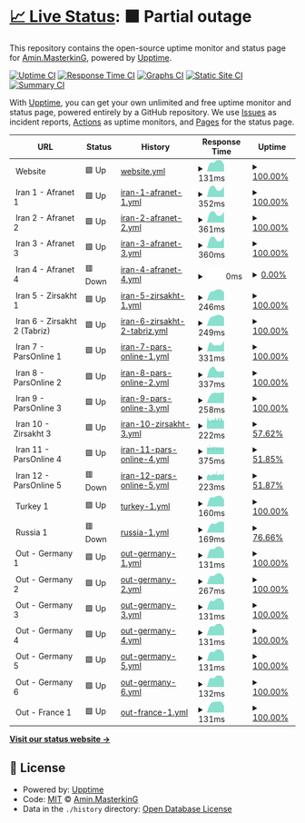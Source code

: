 # [📈 Live Status](https://stats.masterstream.ir): <!--live status--> **🟧 Partial outage**

This repository contains the open-source uptime monitor and status page for [Amin.MasterkinG](https://masterking32.com), powered by [Upptime](https://github.com/upptime/upptime).

[![Uptime CI](https://github.com/masterking32/masterstream_uptime/workflows/Uptime%20CI/badge.svg)](https://github.com/masterking32/masterstream_uptime/actions?query=workflow%3A%22Uptime+CI%22)
[![Response Time CI](https://github.com/masterking32/masterstream_uptime/workflows/Response%20Time%20CI/badge.svg)](https://github.com/masterking32/masterstream_uptime/actions?query=workflow%3A%22Response+Time+CI%22)
[![Graphs CI](https://github.com/masterking32/masterstream_uptime/workflows/Graphs%20CI/badge.svg)](https://github.com/masterking32/masterstream_uptime/actions?query=workflow%3A%22Graphs+CI%22)
[![Static Site CI](https://github.com/masterking32/masterstream_uptime/workflows/Static%20Site%20CI/badge.svg)](https://github.com/masterking32/masterstream_uptime/actions?query=workflow%3A%22Static+Site+CI%22)
[![Summary CI](https://github.com/masterking32/masterstream_uptime/workflows/Summary%20CI/badge.svg)](https://github.com/masterking32/masterstream_uptime/actions?query=workflow%3A%22Summary+CI%22)

With [Upptime](https://upptime.js.org), you can get your own unlimited and free uptime monitor and status page, powered entirely by a GitHub repository. We use [Issues](https://github.com/masterking32/masterstream_uptime/issues) as incident reports, [Actions](https://github.com/masterking32/masterstream_uptime/actions) as uptime monitors, and [Pages](https://stats.masterstream.ir) for the status page.

<!--start: status pages-->
<!-- This summary is generated by Upptime (https://github.com/upptime/upptime) -->
<!-- Do not edit this manually, your changes will be overwritten -->
<!-- prettier-ignore -->
| URL | Status | History | Response Time | Uptime |
| --- | ------ | ------- | ------------- | ------ |
| <img alt="" src="https://favicons.githubusercontent.com/null" height="13"> Website | 🟩 Up | [website.yml](https://github.com/masterking32/masterstream_uptime/commits/HEAD/history/website.yml) | <details><summary><img alt="Response time graph" src="./graphs/website/response-time-week.png" height="20"> 131ms</summary><br><a href="https://stats.masterstream.ir/history/website"><img alt="Response time 136" src="https://img.shields.io/endpoint?url=https%3A%2F%2Fraw.githubusercontent.com%2Fmasterking32%2Fmasterstream_uptime%2FHEAD%2Fapi%2Fwebsite%2Fresponse-time.json"></a><br><a href="https://stats.masterstream.ir/history/website"><img alt="24-hour response time 93" src="https://img.shields.io/endpoint?url=https%3A%2F%2Fraw.githubusercontent.com%2Fmasterking32%2Fmasterstream_uptime%2FHEAD%2Fapi%2Fwebsite%2Fresponse-time-day.json"></a><br><a href="https://stats.masterstream.ir/history/website"><img alt="7-day response time 131" src="https://img.shields.io/endpoint?url=https%3A%2F%2Fraw.githubusercontent.com%2Fmasterking32%2Fmasterstream_uptime%2FHEAD%2Fapi%2Fwebsite%2Fresponse-time-week.json"></a><br><a href="https://stats.masterstream.ir/history/website"><img alt="30-day response time 132" src="https://img.shields.io/endpoint?url=https%3A%2F%2Fraw.githubusercontent.com%2Fmasterking32%2Fmasterstream_uptime%2FHEAD%2Fapi%2Fwebsite%2Fresponse-time-month.json"></a><br><a href="https://stats.masterstream.ir/history/website"><img alt="1-year response time 136" src="https://img.shields.io/endpoint?url=https%3A%2F%2Fraw.githubusercontent.com%2Fmasterking32%2Fmasterstream_uptime%2FHEAD%2Fapi%2Fwebsite%2Fresponse-time-year.json"></a></details> | <details><summary><a href="https://stats.masterstream.ir/history/website">100.00%</a></summary><a href="https://stats.masterstream.ir/history/website"><img alt="All-time uptime 100.00%" src="https://img.shields.io/endpoint?url=https%3A%2F%2Fraw.githubusercontent.com%2Fmasterking32%2Fmasterstream_uptime%2FHEAD%2Fapi%2Fwebsite%2Fuptime.json"></a><br><a href="https://stats.masterstream.ir/history/website"><img alt="24-hour uptime 100.00%" src="https://img.shields.io/endpoint?url=https%3A%2F%2Fraw.githubusercontent.com%2Fmasterking32%2Fmasterstream_uptime%2FHEAD%2Fapi%2Fwebsite%2Fuptime-day.json"></a><br><a href="https://stats.masterstream.ir/history/website"><img alt="7-day uptime 100.00%" src="https://img.shields.io/endpoint?url=https%3A%2F%2Fraw.githubusercontent.com%2Fmasterking32%2Fmasterstream_uptime%2FHEAD%2Fapi%2Fwebsite%2Fuptime-week.json"></a><br><a href="https://stats.masterstream.ir/history/website"><img alt="30-day uptime 100.00%" src="https://img.shields.io/endpoint?url=https%3A%2F%2Fraw.githubusercontent.com%2Fmasterking32%2Fmasterstream_uptime%2FHEAD%2Fapi%2Fwebsite%2Fuptime-month.json"></a><br><a href="https://stats.masterstream.ir/history/website"><img alt="1-year uptime 100.00%" src="https://img.shields.io/endpoint?url=https%3A%2F%2Fraw.githubusercontent.com%2Fmasterking32%2Fmasterstream_uptime%2FHEAD%2Fapi%2Fwebsite%2Fuptime-year.json"></a></details>
| <img alt="" src="https://favicons.githubusercontent.com/null" height="13"> Iran 1 - Afranet 1 | 🟩 Up | [iran-1-afranet-1.yml](https://github.com/masterking32/masterstream_uptime/commits/HEAD/history/iran-1-afranet-1.yml) | <details><summary><img alt="Response time graph" src="./graphs/iran-1-afranet-1/response-time-week.png" height="20"> 352ms</summary><br><a href="https://stats.masterstream.ir/history/iran-1-afranet-1"><img alt="Response time 375" src="https://img.shields.io/endpoint?url=https%3A%2F%2Fraw.githubusercontent.com%2Fmasterking32%2Fmasterstream_uptime%2FHEAD%2Fapi%2Firan-1-afranet-1%2Fresponse-time.json"></a><br><a href="https://stats.masterstream.ir/history/iran-1-afranet-1"><img alt="24-hour response time 408" src="https://img.shields.io/endpoint?url=https%3A%2F%2Fraw.githubusercontent.com%2Fmasterking32%2Fmasterstream_uptime%2FHEAD%2Fapi%2Firan-1-afranet-1%2Fresponse-time-day.json"></a><br><a href="https://stats.masterstream.ir/history/iran-1-afranet-1"><img alt="7-day response time 352" src="https://img.shields.io/endpoint?url=https%3A%2F%2Fraw.githubusercontent.com%2Fmasterking32%2Fmasterstream_uptime%2FHEAD%2Fapi%2Firan-1-afranet-1%2Fresponse-time-week.json"></a><br><a href="https://stats.masterstream.ir/history/iran-1-afranet-1"><img alt="30-day response time 375" src="https://img.shields.io/endpoint?url=https%3A%2F%2Fraw.githubusercontent.com%2Fmasterking32%2Fmasterstream_uptime%2FHEAD%2Fapi%2Firan-1-afranet-1%2Fresponse-time-month.json"></a><br><a href="https://stats.masterstream.ir/history/iran-1-afranet-1"><img alt="1-year response time 375" src="https://img.shields.io/endpoint?url=https%3A%2F%2Fraw.githubusercontent.com%2Fmasterking32%2Fmasterstream_uptime%2FHEAD%2Fapi%2Firan-1-afranet-1%2Fresponse-time-year.json"></a></details> | <details><summary><a href="https://stats.masterstream.ir/history/iran-1-afranet-1">100.00%</a></summary><a href="https://stats.masterstream.ir/history/iran-1-afranet-1"><img alt="All-time uptime 99.88%" src="https://img.shields.io/endpoint?url=https%3A%2F%2Fraw.githubusercontent.com%2Fmasterking32%2Fmasterstream_uptime%2FHEAD%2Fapi%2Firan-1-afranet-1%2Fuptime.json"></a><br><a href="https://stats.masterstream.ir/history/iran-1-afranet-1"><img alt="24-hour uptime 100.00%" src="https://img.shields.io/endpoint?url=https%3A%2F%2Fraw.githubusercontent.com%2Fmasterking32%2Fmasterstream_uptime%2FHEAD%2Fapi%2Firan-1-afranet-1%2Fuptime-day.json"></a><br><a href="https://stats.masterstream.ir/history/iran-1-afranet-1"><img alt="7-day uptime 100.00%" src="https://img.shields.io/endpoint?url=https%3A%2F%2Fraw.githubusercontent.com%2Fmasterking32%2Fmasterstream_uptime%2FHEAD%2Fapi%2Firan-1-afranet-1%2Fuptime-week.json"></a><br><a href="https://stats.masterstream.ir/history/iran-1-afranet-1"><img alt="30-day uptime 99.88%" src="https://img.shields.io/endpoint?url=https%3A%2F%2Fraw.githubusercontent.com%2Fmasterking32%2Fmasterstream_uptime%2FHEAD%2Fapi%2Firan-1-afranet-1%2Fuptime-month.json"></a><br><a href="https://stats.masterstream.ir/history/iran-1-afranet-1"><img alt="1-year uptime 99.88%" src="https://img.shields.io/endpoint?url=https%3A%2F%2Fraw.githubusercontent.com%2Fmasterking32%2Fmasterstream_uptime%2FHEAD%2Fapi%2Firan-1-afranet-1%2Fuptime-year.json"></a></details>
| <img alt="" src="https://favicons.githubusercontent.com/null" height="13"> Iran 2 - Afranet 2 | 🟩 Up | [iran-2-afranet-2.yml](https://github.com/masterking32/masterstream_uptime/commits/HEAD/history/iran-2-afranet-2.yml) | <details><summary><img alt="Response time graph" src="./graphs/iran-2-afranet-2/response-time-week.png" height="20"> 361ms</summary><br><a href="https://stats.masterstream.ir/history/iran-2-afranet-2"><img alt="Response time 399" src="https://img.shields.io/endpoint?url=https%3A%2F%2Fraw.githubusercontent.com%2Fmasterking32%2Fmasterstream_uptime%2FHEAD%2Fapi%2Firan-2-afranet-2%2Fresponse-time.json"></a><br><a href="https://stats.masterstream.ir/history/iran-2-afranet-2"><img alt="24-hour response time 415" src="https://img.shields.io/endpoint?url=https%3A%2F%2Fraw.githubusercontent.com%2Fmasterking32%2Fmasterstream_uptime%2FHEAD%2Fapi%2Firan-2-afranet-2%2Fresponse-time-day.json"></a><br><a href="https://stats.masterstream.ir/history/iran-2-afranet-2"><img alt="7-day response time 361" src="https://img.shields.io/endpoint?url=https%3A%2F%2Fraw.githubusercontent.com%2Fmasterking32%2Fmasterstream_uptime%2FHEAD%2Fapi%2Firan-2-afranet-2%2Fresponse-time-week.json"></a><br><a href="https://stats.masterstream.ir/history/iran-2-afranet-2"><img alt="30-day response time 399" src="https://img.shields.io/endpoint?url=https%3A%2F%2Fraw.githubusercontent.com%2Fmasterking32%2Fmasterstream_uptime%2FHEAD%2Fapi%2Firan-2-afranet-2%2Fresponse-time-month.json"></a><br><a href="https://stats.masterstream.ir/history/iran-2-afranet-2"><img alt="1-year response time 399" src="https://img.shields.io/endpoint?url=https%3A%2F%2Fraw.githubusercontent.com%2Fmasterking32%2Fmasterstream_uptime%2FHEAD%2Fapi%2Firan-2-afranet-2%2Fresponse-time-year.json"></a></details> | <details><summary><a href="https://stats.masterstream.ir/history/iran-2-afranet-2">100.00%</a></summary><a href="https://stats.masterstream.ir/history/iran-2-afranet-2"><img alt="All-time uptime 99.57%" src="https://img.shields.io/endpoint?url=https%3A%2F%2Fraw.githubusercontent.com%2Fmasterking32%2Fmasterstream_uptime%2FHEAD%2Fapi%2Firan-2-afranet-2%2Fuptime.json"></a><br><a href="https://stats.masterstream.ir/history/iran-2-afranet-2"><img alt="24-hour uptime 100.00%" src="https://img.shields.io/endpoint?url=https%3A%2F%2Fraw.githubusercontent.com%2Fmasterking32%2Fmasterstream_uptime%2FHEAD%2Fapi%2Firan-2-afranet-2%2Fuptime-day.json"></a><br><a href="https://stats.masterstream.ir/history/iran-2-afranet-2"><img alt="7-day uptime 100.00%" src="https://img.shields.io/endpoint?url=https%3A%2F%2Fraw.githubusercontent.com%2Fmasterking32%2Fmasterstream_uptime%2FHEAD%2Fapi%2Firan-2-afranet-2%2Fuptime-week.json"></a><br><a href="https://stats.masterstream.ir/history/iran-2-afranet-2"><img alt="30-day uptime 99.57%" src="https://img.shields.io/endpoint?url=https%3A%2F%2Fraw.githubusercontent.com%2Fmasterking32%2Fmasterstream_uptime%2FHEAD%2Fapi%2Firan-2-afranet-2%2Fuptime-month.json"></a><br><a href="https://stats.masterstream.ir/history/iran-2-afranet-2"><img alt="1-year uptime 99.57%" src="https://img.shields.io/endpoint?url=https%3A%2F%2Fraw.githubusercontent.com%2Fmasterking32%2Fmasterstream_uptime%2FHEAD%2Fapi%2Firan-2-afranet-2%2Fuptime-year.json"></a></details>
| <img alt="" src="https://favicons.githubusercontent.com/null" height="13"> Iran 3 - Afranet 3 | 🟩 Up | [iran-3-afranet-3.yml](https://github.com/masterking32/masterstream_uptime/commits/HEAD/history/iran-3-afranet-3.yml) | <details><summary><img alt="Response time graph" src="./graphs/iran-3-afranet-3/response-time-week.png" height="20"> 360ms</summary><br><a href="https://stats.masterstream.ir/history/iran-3-afranet-3"><img alt="Response time 386" src="https://img.shields.io/endpoint?url=https%3A%2F%2Fraw.githubusercontent.com%2Fmasterking32%2Fmasterstream_uptime%2FHEAD%2Fapi%2Firan-3-afranet-3%2Fresponse-time.json"></a><br><a href="https://stats.masterstream.ir/history/iran-3-afranet-3"><img alt="24-hour response time 414" src="https://img.shields.io/endpoint?url=https%3A%2F%2Fraw.githubusercontent.com%2Fmasterking32%2Fmasterstream_uptime%2FHEAD%2Fapi%2Firan-3-afranet-3%2Fresponse-time-day.json"></a><br><a href="https://stats.masterstream.ir/history/iran-3-afranet-3"><img alt="7-day response time 360" src="https://img.shields.io/endpoint?url=https%3A%2F%2Fraw.githubusercontent.com%2Fmasterking32%2Fmasterstream_uptime%2FHEAD%2Fapi%2Firan-3-afranet-3%2Fresponse-time-week.json"></a><br><a href="https://stats.masterstream.ir/history/iran-3-afranet-3"><img alt="30-day response time 386" src="https://img.shields.io/endpoint?url=https%3A%2F%2Fraw.githubusercontent.com%2Fmasterking32%2Fmasterstream_uptime%2FHEAD%2Fapi%2Firan-3-afranet-3%2Fresponse-time-month.json"></a><br><a href="https://stats.masterstream.ir/history/iran-3-afranet-3"><img alt="1-year response time 386" src="https://img.shields.io/endpoint?url=https%3A%2F%2Fraw.githubusercontent.com%2Fmasterking32%2Fmasterstream_uptime%2FHEAD%2Fapi%2Firan-3-afranet-3%2Fresponse-time-year.json"></a></details> | <details><summary><a href="https://stats.masterstream.ir/history/iran-3-afranet-3">100.00%</a></summary><a href="https://stats.masterstream.ir/history/iran-3-afranet-3"><img alt="All-time uptime 100.00%" src="https://img.shields.io/endpoint?url=https%3A%2F%2Fraw.githubusercontent.com%2Fmasterking32%2Fmasterstream_uptime%2FHEAD%2Fapi%2Firan-3-afranet-3%2Fuptime.json"></a><br><a href="https://stats.masterstream.ir/history/iran-3-afranet-3"><img alt="24-hour uptime 100.00%" src="https://img.shields.io/endpoint?url=https%3A%2F%2Fraw.githubusercontent.com%2Fmasterking32%2Fmasterstream_uptime%2FHEAD%2Fapi%2Firan-3-afranet-3%2Fuptime-day.json"></a><br><a href="https://stats.masterstream.ir/history/iran-3-afranet-3"><img alt="7-day uptime 100.00%" src="https://img.shields.io/endpoint?url=https%3A%2F%2Fraw.githubusercontent.com%2Fmasterking32%2Fmasterstream_uptime%2FHEAD%2Fapi%2Firan-3-afranet-3%2Fuptime-week.json"></a><br><a href="https://stats.masterstream.ir/history/iran-3-afranet-3"><img alt="30-day uptime 100.00%" src="https://img.shields.io/endpoint?url=https%3A%2F%2Fraw.githubusercontent.com%2Fmasterking32%2Fmasterstream_uptime%2FHEAD%2Fapi%2Firan-3-afranet-3%2Fuptime-month.json"></a><br><a href="https://stats.masterstream.ir/history/iran-3-afranet-3"><img alt="1-year uptime 100.00%" src="https://img.shields.io/endpoint?url=https%3A%2F%2Fraw.githubusercontent.com%2Fmasterking32%2Fmasterstream_uptime%2FHEAD%2Fapi%2Firan-3-afranet-3%2Fuptime-year.json"></a></details>
| <img alt="" src="https://favicons.githubusercontent.com/null" height="13"> Iran 4 - Afranet 4 | 🟥 Down | [iran-4-afranet-4.yml](https://github.com/masterking32/masterstream_uptime/commits/HEAD/history/iran-4-afranet-4.yml) | <details><summary><img alt="Response time graph" src="./graphs/iran-4-afranet-4/response-time-week.png" height="20"> 0ms</summary><br><a href="https://stats.masterstream.ir/history/iran-4-afranet-4"><img alt="Response time 403" src="https://img.shields.io/endpoint?url=https%3A%2F%2Fraw.githubusercontent.com%2Fmasterking32%2Fmasterstream_uptime%2FHEAD%2Fapi%2Firan-4-afranet-4%2Fresponse-time.json"></a><br><a href="https://stats.masterstream.ir/history/iran-4-afranet-4"><img alt="24-hour response time 0" src="https://img.shields.io/endpoint?url=https%3A%2F%2Fraw.githubusercontent.com%2Fmasterking32%2Fmasterstream_uptime%2FHEAD%2Fapi%2Firan-4-afranet-4%2Fresponse-time-day.json"></a><br><a href="https://stats.masterstream.ir/history/iran-4-afranet-4"><img alt="7-day response time 0" src="https://img.shields.io/endpoint?url=https%3A%2F%2Fraw.githubusercontent.com%2Fmasterking32%2Fmasterstream_uptime%2FHEAD%2Fapi%2Firan-4-afranet-4%2Fresponse-time-week.json"></a><br><a href="https://stats.masterstream.ir/history/iran-4-afranet-4"><img alt="30-day response time 403" src="https://img.shields.io/endpoint?url=https%3A%2F%2Fraw.githubusercontent.com%2Fmasterking32%2Fmasterstream_uptime%2FHEAD%2Fapi%2Firan-4-afranet-4%2Fresponse-time-month.json"></a><br><a href="https://stats.masterstream.ir/history/iran-4-afranet-4"><img alt="1-year response time 403" src="https://img.shields.io/endpoint?url=https%3A%2F%2Fraw.githubusercontent.com%2Fmasterking32%2Fmasterstream_uptime%2FHEAD%2Fapi%2Firan-4-afranet-4%2Fresponse-time-year.json"></a></details> | <details><summary><a href="https://stats.masterstream.ir/history/iran-4-afranet-4">0.00%</a></summary><a href="https://stats.masterstream.ir/history/iran-4-afranet-4"><img alt="All-time uptime 36.75%" src="https://img.shields.io/endpoint?url=https%3A%2F%2Fraw.githubusercontent.com%2Fmasterking32%2Fmasterstream_uptime%2FHEAD%2Fapi%2Firan-4-afranet-4%2Fuptime.json"></a><br><a href="https://stats.masterstream.ir/history/iran-4-afranet-4"><img alt="24-hour uptime 0.00%" src="https://img.shields.io/endpoint?url=https%3A%2F%2Fraw.githubusercontent.com%2Fmasterking32%2Fmasterstream_uptime%2FHEAD%2Fapi%2Firan-4-afranet-4%2Fuptime-day.json"></a><br><a href="https://stats.masterstream.ir/history/iran-4-afranet-4"><img alt="7-day uptime 0.00%" src="https://img.shields.io/endpoint?url=https%3A%2F%2Fraw.githubusercontent.com%2Fmasterking32%2Fmasterstream_uptime%2FHEAD%2Fapi%2Firan-4-afranet-4%2Fuptime-week.json"></a><br><a href="https://stats.masterstream.ir/history/iran-4-afranet-4"><img alt="30-day uptime 36.75%" src="https://img.shields.io/endpoint?url=https%3A%2F%2Fraw.githubusercontent.com%2Fmasterking32%2Fmasterstream_uptime%2FHEAD%2Fapi%2Firan-4-afranet-4%2Fuptime-month.json"></a><br><a href="https://stats.masterstream.ir/history/iran-4-afranet-4"><img alt="1-year uptime 36.75%" src="https://img.shields.io/endpoint?url=https%3A%2F%2Fraw.githubusercontent.com%2Fmasterking32%2Fmasterstream_uptime%2FHEAD%2Fapi%2Firan-4-afranet-4%2Fuptime-year.json"></a></details>
| <img alt="" src="https://favicons.githubusercontent.com/null" height="13"> Iran 5 - Zirsakht 1 | 🟩 Up | [iran-5-zirsakht-1.yml](https://github.com/masterking32/masterstream_uptime/commits/HEAD/history/iran-5-zirsakht-1.yml) | <details><summary><img alt="Response time graph" src="./graphs/iran-5-zirsakht-1/response-time-week.png" height="20"> 246ms</summary><br><a href="https://stats.masterstream.ir/history/iran-5-zirsakht-1"><img alt="Response time 232" src="https://img.shields.io/endpoint?url=https%3A%2F%2Fraw.githubusercontent.com%2Fmasterking32%2Fmasterstream_uptime%2FHEAD%2Fapi%2Firan-5-zirsakht-1%2Fresponse-time.json"></a><br><a href="https://stats.masterstream.ir/history/iran-5-zirsakht-1"><img alt="24-hour response time 212" src="https://img.shields.io/endpoint?url=https%3A%2F%2Fraw.githubusercontent.com%2Fmasterking32%2Fmasterstream_uptime%2FHEAD%2Fapi%2Firan-5-zirsakht-1%2Fresponse-time-day.json"></a><br><a href="https://stats.masterstream.ir/history/iran-5-zirsakht-1"><img alt="7-day response time 246" src="https://img.shields.io/endpoint?url=https%3A%2F%2Fraw.githubusercontent.com%2Fmasterking32%2Fmasterstream_uptime%2FHEAD%2Fapi%2Firan-5-zirsakht-1%2Fresponse-time-week.json"></a><br><a href="https://stats.masterstream.ir/history/iran-5-zirsakht-1"><img alt="30-day response time 232" src="https://img.shields.io/endpoint?url=https%3A%2F%2Fraw.githubusercontent.com%2Fmasterking32%2Fmasterstream_uptime%2FHEAD%2Fapi%2Firan-5-zirsakht-1%2Fresponse-time-month.json"></a><br><a href="https://stats.masterstream.ir/history/iran-5-zirsakht-1"><img alt="1-year response time 232" src="https://img.shields.io/endpoint?url=https%3A%2F%2Fraw.githubusercontent.com%2Fmasterking32%2Fmasterstream_uptime%2FHEAD%2Fapi%2Firan-5-zirsakht-1%2Fresponse-time-year.json"></a></details> | <details><summary><a href="https://stats.masterstream.ir/history/iran-5-zirsakht-1">100.00%</a></summary><a href="https://stats.masterstream.ir/history/iran-5-zirsakht-1"><img alt="All-time uptime 99.75%" src="https://img.shields.io/endpoint?url=https%3A%2F%2Fraw.githubusercontent.com%2Fmasterking32%2Fmasterstream_uptime%2FHEAD%2Fapi%2Firan-5-zirsakht-1%2Fuptime.json"></a><br><a href="https://stats.masterstream.ir/history/iran-5-zirsakht-1"><img alt="24-hour uptime 100.00%" src="https://img.shields.io/endpoint?url=https%3A%2F%2Fraw.githubusercontent.com%2Fmasterking32%2Fmasterstream_uptime%2FHEAD%2Fapi%2Firan-5-zirsakht-1%2Fuptime-day.json"></a><br><a href="https://stats.masterstream.ir/history/iran-5-zirsakht-1"><img alt="7-day uptime 100.00%" src="https://img.shields.io/endpoint?url=https%3A%2F%2Fraw.githubusercontent.com%2Fmasterking32%2Fmasterstream_uptime%2FHEAD%2Fapi%2Firan-5-zirsakht-1%2Fuptime-week.json"></a><br><a href="https://stats.masterstream.ir/history/iran-5-zirsakht-1"><img alt="30-day uptime 99.75%" src="https://img.shields.io/endpoint?url=https%3A%2F%2Fraw.githubusercontent.com%2Fmasterking32%2Fmasterstream_uptime%2FHEAD%2Fapi%2Firan-5-zirsakht-1%2Fuptime-month.json"></a><br><a href="https://stats.masterstream.ir/history/iran-5-zirsakht-1"><img alt="1-year uptime 99.75%" src="https://img.shields.io/endpoint?url=https%3A%2F%2Fraw.githubusercontent.com%2Fmasterking32%2Fmasterstream_uptime%2FHEAD%2Fapi%2Firan-5-zirsakht-1%2Fuptime-year.json"></a></details>
| <img alt="" src="https://favicons.githubusercontent.com/null" height="13"> Iran 6 - Zirsakht 2 (Tabriz) | 🟩 Up | [iran-6-zirsakht-2-tabriz.yml](https://github.com/masterking32/masterstream_uptime/commits/HEAD/history/iran-6-zirsakht-2-tabriz.yml) | <details><summary><img alt="Response time graph" src="./graphs/iran-6-zirsakht-2-tabriz/response-time-week.png" height="20"> 249ms</summary><br><a href="https://stats.masterstream.ir/history/iran-6-zirsakht-2-tabriz"><img alt="Response time 236" src="https://img.shields.io/endpoint?url=https%3A%2F%2Fraw.githubusercontent.com%2Fmasterking32%2Fmasterstream_uptime%2FHEAD%2Fapi%2Firan-6-zirsakht-2-tabriz%2Fresponse-time.json"></a><br><a href="https://stats.masterstream.ir/history/iran-6-zirsakht-2-tabriz"><img alt="24-hour response time 221" src="https://img.shields.io/endpoint?url=https%3A%2F%2Fraw.githubusercontent.com%2Fmasterking32%2Fmasterstream_uptime%2FHEAD%2Fapi%2Firan-6-zirsakht-2-tabriz%2Fresponse-time-day.json"></a><br><a href="https://stats.masterstream.ir/history/iran-6-zirsakht-2-tabriz"><img alt="7-day response time 249" src="https://img.shields.io/endpoint?url=https%3A%2F%2Fraw.githubusercontent.com%2Fmasterking32%2Fmasterstream_uptime%2FHEAD%2Fapi%2Firan-6-zirsakht-2-tabriz%2Fresponse-time-week.json"></a><br><a href="https://stats.masterstream.ir/history/iran-6-zirsakht-2-tabriz"><img alt="30-day response time 236" src="https://img.shields.io/endpoint?url=https%3A%2F%2Fraw.githubusercontent.com%2Fmasterking32%2Fmasterstream_uptime%2FHEAD%2Fapi%2Firan-6-zirsakht-2-tabriz%2Fresponse-time-month.json"></a><br><a href="https://stats.masterstream.ir/history/iran-6-zirsakht-2-tabriz"><img alt="1-year response time 236" src="https://img.shields.io/endpoint?url=https%3A%2F%2Fraw.githubusercontent.com%2Fmasterking32%2Fmasterstream_uptime%2FHEAD%2Fapi%2Firan-6-zirsakht-2-tabriz%2Fresponse-time-year.json"></a></details> | <details><summary><a href="https://stats.masterstream.ir/history/iran-6-zirsakht-2-tabriz">100.00%</a></summary><a href="https://stats.masterstream.ir/history/iran-6-zirsakht-2-tabriz"><img alt="All-time uptime 100.00%" src="https://img.shields.io/endpoint?url=https%3A%2F%2Fraw.githubusercontent.com%2Fmasterking32%2Fmasterstream_uptime%2FHEAD%2Fapi%2Firan-6-zirsakht-2-tabriz%2Fuptime.json"></a><br><a href="https://stats.masterstream.ir/history/iran-6-zirsakht-2-tabriz"><img alt="24-hour uptime 100.00%" src="https://img.shields.io/endpoint?url=https%3A%2F%2Fraw.githubusercontent.com%2Fmasterking32%2Fmasterstream_uptime%2FHEAD%2Fapi%2Firan-6-zirsakht-2-tabriz%2Fuptime-day.json"></a><br><a href="https://stats.masterstream.ir/history/iran-6-zirsakht-2-tabriz"><img alt="7-day uptime 100.00%" src="https://img.shields.io/endpoint?url=https%3A%2F%2Fraw.githubusercontent.com%2Fmasterking32%2Fmasterstream_uptime%2FHEAD%2Fapi%2Firan-6-zirsakht-2-tabriz%2Fuptime-week.json"></a><br><a href="https://stats.masterstream.ir/history/iran-6-zirsakht-2-tabriz"><img alt="30-day uptime 100.00%" src="https://img.shields.io/endpoint?url=https%3A%2F%2Fraw.githubusercontent.com%2Fmasterking32%2Fmasterstream_uptime%2FHEAD%2Fapi%2Firan-6-zirsakht-2-tabriz%2Fuptime-month.json"></a><br><a href="https://stats.masterstream.ir/history/iran-6-zirsakht-2-tabriz"><img alt="1-year uptime 100.00%" src="https://img.shields.io/endpoint?url=https%3A%2F%2Fraw.githubusercontent.com%2Fmasterking32%2Fmasterstream_uptime%2FHEAD%2Fapi%2Firan-6-zirsakht-2-tabriz%2Fuptime-year.json"></a></details>
| <img alt="" src="https://favicons.githubusercontent.com/null" height="13"> Iran 7 - ParsOnline 1 | 🟩 Up | [iran-7-pars-online-1.yml](https://github.com/masterking32/masterstream_uptime/commits/HEAD/history/iran-7-pars-online-1.yml) | <details><summary><img alt="Response time graph" src="./graphs/iran-7-pars-online-1/response-time-week.png" height="20"> 331ms</summary><br><a href="https://stats.masterstream.ir/history/iran-7-pars-online-1"><img alt="Response time 386" src="https://img.shields.io/endpoint?url=https%3A%2F%2Fraw.githubusercontent.com%2Fmasterking32%2Fmasterstream_uptime%2FHEAD%2Fapi%2Firan-7-pars-online-1%2Fresponse-time.json"></a><br><a href="https://stats.masterstream.ir/history/iran-7-pars-online-1"><img alt="24-hour response time 455" src="https://img.shields.io/endpoint?url=https%3A%2F%2Fraw.githubusercontent.com%2Fmasterking32%2Fmasterstream_uptime%2FHEAD%2Fapi%2Firan-7-pars-online-1%2Fresponse-time-day.json"></a><br><a href="https://stats.masterstream.ir/history/iran-7-pars-online-1"><img alt="7-day response time 331" src="https://img.shields.io/endpoint?url=https%3A%2F%2Fraw.githubusercontent.com%2Fmasterking32%2Fmasterstream_uptime%2FHEAD%2Fapi%2Firan-7-pars-online-1%2Fresponse-time-week.json"></a><br><a href="https://stats.masterstream.ir/history/iran-7-pars-online-1"><img alt="30-day response time 386" src="https://img.shields.io/endpoint?url=https%3A%2F%2Fraw.githubusercontent.com%2Fmasterking32%2Fmasterstream_uptime%2FHEAD%2Fapi%2Firan-7-pars-online-1%2Fresponse-time-month.json"></a><br><a href="https://stats.masterstream.ir/history/iran-7-pars-online-1"><img alt="1-year response time 386" src="https://img.shields.io/endpoint?url=https%3A%2F%2Fraw.githubusercontent.com%2Fmasterking32%2Fmasterstream_uptime%2FHEAD%2Fapi%2Firan-7-pars-online-1%2Fresponse-time-year.json"></a></details> | <details><summary><a href="https://stats.masterstream.ir/history/iran-7-pars-online-1">100.00%</a></summary><a href="https://stats.masterstream.ir/history/iran-7-pars-online-1"><img alt="All-time uptime 99.87%" src="https://img.shields.io/endpoint?url=https%3A%2F%2Fraw.githubusercontent.com%2Fmasterking32%2Fmasterstream_uptime%2FHEAD%2Fapi%2Firan-7-pars-online-1%2Fuptime.json"></a><br><a href="https://stats.masterstream.ir/history/iran-7-pars-online-1"><img alt="24-hour uptime 100.00%" src="https://img.shields.io/endpoint?url=https%3A%2F%2Fraw.githubusercontent.com%2Fmasterking32%2Fmasterstream_uptime%2FHEAD%2Fapi%2Firan-7-pars-online-1%2Fuptime-day.json"></a><br><a href="https://stats.masterstream.ir/history/iran-7-pars-online-1"><img alt="7-day uptime 100.00%" src="https://img.shields.io/endpoint?url=https%3A%2F%2Fraw.githubusercontent.com%2Fmasterking32%2Fmasterstream_uptime%2FHEAD%2Fapi%2Firan-7-pars-online-1%2Fuptime-week.json"></a><br><a href="https://stats.masterstream.ir/history/iran-7-pars-online-1"><img alt="30-day uptime 99.87%" src="https://img.shields.io/endpoint?url=https%3A%2F%2Fraw.githubusercontent.com%2Fmasterking32%2Fmasterstream_uptime%2FHEAD%2Fapi%2Firan-7-pars-online-1%2Fuptime-month.json"></a><br><a href="https://stats.masterstream.ir/history/iran-7-pars-online-1"><img alt="1-year uptime 99.87%" src="https://img.shields.io/endpoint?url=https%3A%2F%2Fraw.githubusercontent.com%2Fmasterking32%2Fmasterstream_uptime%2FHEAD%2Fapi%2Firan-7-pars-online-1%2Fuptime-year.json"></a></details>
| <img alt="" src="https://favicons.githubusercontent.com/null" height="13"> Iran 8 - ParsOnline 2 | 🟩 Up | [iran-8-pars-online-2.yml](https://github.com/masterking32/masterstream_uptime/commits/HEAD/history/iran-8-pars-online-2.yml) | <details><summary><img alt="Response time graph" src="./graphs/iran-8-pars-online-2/response-time-week.png" height="20"> 337ms</summary><br><a href="https://stats.masterstream.ir/history/iran-8-pars-online-2"><img alt="Response time 381" src="https://img.shields.io/endpoint?url=https%3A%2F%2Fraw.githubusercontent.com%2Fmasterking32%2Fmasterstream_uptime%2FHEAD%2Fapi%2Firan-8-pars-online-2%2Fresponse-time.json"></a><br><a href="https://stats.masterstream.ir/history/iran-8-pars-online-2"><img alt="24-hour response time 283" src="https://img.shields.io/endpoint?url=https%3A%2F%2Fraw.githubusercontent.com%2Fmasterking32%2Fmasterstream_uptime%2FHEAD%2Fapi%2Firan-8-pars-online-2%2Fresponse-time-day.json"></a><br><a href="https://stats.masterstream.ir/history/iran-8-pars-online-2"><img alt="7-day response time 337" src="https://img.shields.io/endpoint?url=https%3A%2F%2Fraw.githubusercontent.com%2Fmasterking32%2Fmasterstream_uptime%2FHEAD%2Fapi%2Firan-8-pars-online-2%2Fresponse-time-week.json"></a><br><a href="https://stats.masterstream.ir/history/iran-8-pars-online-2"><img alt="30-day response time 381" src="https://img.shields.io/endpoint?url=https%3A%2F%2Fraw.githubusercontent.com%2Fmasterking32%2Fmasterstream_uptime%2FHEAD%2Fapi%2Firan-8-pars-online-2%2Fresponse-time-month.json"></a><br><a href="https://stats.masterstream.ir/history/iran-8-pars-online-2"><img alt="1-year response time 381" src="https://img.shields.io/endpoint?url=https%3A%2F%2Fraw.githubusercontent.com%2Fmasterking32%2Fmasterstream_uptime%2FHEAD%2Fapi%2Firan-8-pars-online-2%2Fresponse-time-year.json"></a></details> | <details><summary><a href="https://stats.masterstream.ir/history/iran-8-pars-online-2">100.00%</a></summary><a href="https://stats.masterstream.ir/history/iran-8-pars-online-2"><img alt="All-time uptime 100.00%" src="https://img.shields.io/endpoint?url=https%3A%2F%2Fraw.githubusercontent.com%2Fmasterking32%2Fmasterstream_uptime%2FHEAD%2Fapi%2Firan-8-pars-online-2%2Fuptime.json"></a><br><a href="https://stats.masterstream.ir/history/iran-8-pars-online-2"><img alt="24-hour uptime 100.00%" src="https://img.shields.io/endpoint?url=https%3A%2F%2Fraw.githubusercontent.com%2Fmasterking32%2Fmasterstream_uptime%2FHEAD%2Fapi%2Firan-8-pars-online-2%2Fuptime-day.json"></a><br><a href="https://stats.masterstream.ir/history/iran-8-pars-online-2"><img alt="7-day uptime 100.00%" src="https://img.shields.io/endpoint?url=https%3A%2F%2Fraw.githubusercontent.com%2Fmasterking32%2Fmasterstream_uptime%2FHEAD%2Fapi%2Firan-8-pars-online-2%2Fuptime-week.json"></a><br><a href="https://stats.masterstream.ir/history/iran-8-pars-online-2"><img alt="30-day uptime 100.00%" src="https://img.shields.io/endpoint?url=https%3A%2F%2Fraw.githubusercontent.com%2Fmasterking32%2Fmasterstream_uptime%2FHEAD%2Fapi%2Firan-8-pars-online-2%2Fuptime-month.json"></a><br><a href="https://stats.masterstream.ir/history/iran-8-pars-online-2"><img alt="1-year uptime 100.00%" src="https://img.shields.io/endpoint?url=https%3A%2F%2Fraw.githubusercontent.com%2Fmasterking32%2Fmasterstream_uptime%2FHEAD%2Fapi%2Firan-8-pars-online-2%2Fuptime-year.json"></a></details>
| <img alt="" src="https://favicons.githubusercontent.com/null" height="13"> Iran 9 - ParsOnline 3 | 🟩 Up | [iran-9-pars-online-3.yml](https://github.com/masterking32/masterstream_uptime/commits/HEAD/history/iran-9-pars-online-3.yml) | <details><summary><img alt="Response time graph" src="./graphs/iran-9-pars-online-3/response-time-week.png" height="20"> 258ms</summary><br><a href="https://stats.masterstream.ir/history/iran-9-pars-online-3"><img alt="Response time 231" src="https://img.shields.io/endpoint?url=https%3A%2F%2Fraw.githubusercontent.com%2Fmasterking32%2Fmasterstream_uptime%2FHEAD%2Fapi%2Firan-9-pars-online-3%2Fresponse-time.json"></a><br><a href="https://stats.masterstream.ir/history/iran-9-pars-online-3"><img alt="24-hour response time 282" src="https://img.shields.io/endpoint?url=https%3A%2F%2Fraw.githubusercontent.com%2Fmasterking32%2Fmasterstream_uptime%2FHEAD%2Fapi%2Firan-9-pars-online-3%2Fresponse-time-day.json"></a><br><a href="https://stats.masterstream.ir/history/iran-9-pars-online-3"><img alt="7-day response time 258" src="https://img.shields.io/endpoint?url=https%3A%2F%2Fraw.githubusercontent.com%2Fmasterking32%2Fmasterstream_uptime%2FHEAD%2Fapi%2Firan-9-pars-online-3%2Fresponse-time-week.json"></a><br><a href="https://stats.masterstream.ir/history/iran-9-pars-online-3"><img alt="30-day response time 231" src="https://img.shields.io/endpoint?url=https%3A%2F%2Fraw.githubusercontent.com%2Fmasterking32%2Fmasterstream_uptime%2FHEAD%2Fapi%2Firan-9-pars-online-3%2Fresponse-time-month.json"></a><br><a href="https://stats.masterstream.ir/history/iran-9-pars-online-3"><img alt="1-year response time 231" src="https://img.shields.io/endpoint?url=https%3A%2F%2Fraw.githubusercontent.com%2Fmasterking32%2Fmasterstream_uptime%2FHEAD%2Fapi%2Firan-9-pars-online-3%2Fresponse-time-year.json"></a></details> | <details><summary><a href="https://stats.masterstream.ir/history/iran-9-pars-online-3">100.00%</a></summary><a href="https://stats.masterstream.ir/history/iran-9-pars-online-3"><img alt="All-time uptime 99.82%" src="https://img.shields.io/endpoint?url=https%3A%2F%2Fraw.githubusercontent.com%2Fmasterking32%2Fmasterstream_uptime%2FHEAD%2Fapi%2Firan-9-pars-online-3%2Fuptime.json"></a><br><a href="https://stats.masterstream.ir/history/iran-9-pars-online-3"><img alt="24-hour uptime 100.00%" src="https://img.shields.io/endpoint?url=https%3A%2F%2Fraw.githubusercontent.com%2Fmasterking32%2Fmasterstream_uptime%2FHEAD%2Fapi%2Firan-9-pars-online-3%2Fuptime-day.json"></a><br><a href="https://stats.masterstream.ir/history/iran-9-pars-online-3"><img alt="7-day uptime 100.00%" src="https://img.shields.io/endpoint?url=https%3A%2F%2Fraw.githubusercontent.com%2Fmasterking32%2Fmasterstream_uptime%2FHEAD%2Fapi%2Firan-9-pars-online-3%2Fuptime-week.json"></a><br><a href="https://stats.masterstream.ir/history/iran-9-pars-online-3"><img alt="30-day uptime 99.82%" src="https://img.shields.io/endpoint?url=https%3A%2F%2Fraw.githubusercontent.com%2Fmasterking32%2Fmasterstream_uptime%2FHEAD%2Fapi%2Firan-9-pars-online-3%2Fuptime-month.json"></a><br><a href="https://stats.masterstream.ir/history/iran-9-pars-online-3"><img alt="1-year uptime 99.82%" src="https://img.shields.io/endpoint?url=https%3A%2F%2Fraw.githubusercontent.com%2Fmasterking32%2Fmasterstream_uptime%2FHEAD%2Fapi%2Firan-9-pars-online-3%2Fuptime-year.json"></a></details>
| <img alt="" src="https://favicons.githubusercontent.com/null" height="13"> Iran 10 - Zirsakht 3 | 🟩 Up | [iran-10-zirsakht-3.yml](https://github.com/masterking32/masterstream_uptime/commits/HEAD/history/iran-10-zirsakht-3.yml) | <details><summary><img alt="Response time graph" src="./graphs/iran-10-zirsakht-3/response-time-week.png" height="20"> 222ms</summary><br><a href="https://stats.masterstream.ir/history/iran-10-zirsakht-3"><img alt="Response time 228" src="https://img.shields.io/endpoint?url=https%3A%2F%2Fraw.githubusercontent.com%2Fmasterking32%2Fmasterstream_uptime%2FHEAD%2Fapi%2Firan-10-zirsakht-3%2Fresponse-time.json"></a><br><a href="https://stats.masterstream.ir/history/iran-10-zirsakht-3"><img alt="24-hour response time 214" src="https://img.shields.io/endpoint?url=https%3A%2F%2Fraw.githubusercontent.com%2Fmasterking32%2Fmasterstream_uptime%2FHEAD%2Fapi%2Firan-10-zirsakht-3%2Fresponse-time-day.json"></a><br><a href="https://stats.masterstream.ir/history/iran-10-zirsakht-3"><img alt="7-day response time 222" src="https://img.shields.io/endpoint?url=https%3A%2F%2Fraw.githubusercontent.com%2Fmasterking32%2Fmasterstream_uptime%2FHEAD%2Fapi%2Firan-10-zirsakht-3%2Fresponse-time-week.json"></a><br><a href="https://stats.masterstream.ir/history/iran-10-zirsakht-3"><img alt="30-day response time 228" src="https://img.shields.io/endpoint?url=https%3A%2F%2Fraw.githubusercontent.com%2Fmasterking32%2Fmasterstream_uptime%2FHEAD%2Fapi%2Firan-10-zirsakht-3%2Fresponse-time-month.json"></a><br><a href="https://stats.masterstream.ir/history/iran-10-zirsakht-3"><img alt="1-year response time 228" src="https://img.shields.io/endpoint?url=https%3A%2F%2Fraw.githubusercontent.com%2Fmasterking32%2Fmasterstream_uptime%2FHEAD%2Fapi%2Firan-10-zirsakht-3%2Fresponse-time-year.json"></a></details> | <details><summary><a href="https://stats.masterstream.ir/history/iran-10-zirsakht-3">57.62%</a></summary><a href="https://stats.masterstream.ir/history/iran-10-zirsakht-3"><img alt="All-time uptime 81.99%" src="https://img.shields.io/endpoint?url=https%3A%2F%2Fraw.githubusercontent.com%2Fmasterking32%2Fmasterstream_uptime%2FHEAD%2Fapi%2Firan-10-zirsakht-3%2Fuptime.json"></a><br><a href="https://stats.masterstream.ir/history/iran-10-zirsakht-3"><img alt="24-hour uptime 63.90%" src="https://img.shields.io/endpoint?url=https%3A%2F%2Fraw.githubusercontent.com%2Fmasterking32%2Fmasterstream_uptime%2FHEAD%2Fapi%2Firan-10-zirsakht-3%2Fuptime-day.json"></a><br><a href="https://stats.masterstream.ir/history/iran-10-zirsakht-3"><img alt="7-day uptime 57.62%" src="https://img.shields.io/endpoint?url=https%3A%2F%2Fraw.githubusercontent.com%2Fmasterking32%2Fmasterstream_uptime%2FHEAD%2Fapi%2Firan-10-zirsakht-3%2Fuptime-week.json"></a><br><a href="https://stats.masterstream.ir/history/iran-10-zirsakht-3"><img alt="30-day uptime 81.99%" src="https://img.shields.io/endpoint?url=https%3A%2F%2Fraw.githubusercontent.com%2Fmasterking32%2Fmasterstream_uptime%2FHEAD%2Fapi%2Firan-10-zirsakht-3%2Fuptime-month.json"></a><br><a href="https://stats.masterstream.ir/history/iran-10-zirsakht-3"><img alt="1-year uptime 81.99%" src="https://img.shields.io/endpoint?url=https%3A%2F%2Fraw.githubusercontent.com%2Fmasterking32%2Fmasterstream_uptime%2FHEAD%2Fapi%2Firan-10-zirsakht-3%2Fuptime-year.json"></a></details>
| <img alt="" src="https://favicons.githubusercontent.com/null" height="13"> Iran 11 - ParsOnline 4 | 🟩 Up | [iran-11-pars-online-4.yml](https://github.com/masterking32/masterstream_uptime/commits/HEAD/history/iran-11-pars-online-4.yml) | <details><summary><img alt="Response time graph" src="./graphs/iran-11-pars-online-4/response-time-week.png" height="20"> 375ms</summary><br><a href="https://stats.masterstream.ir/history/iran-11-pars-online-4"><img alt="Response time 381" src="https://img.shields.io/endpoint?url=https%3A%2F%2Fraw.githubusercontent.com%2Fmasterking32%2Fmasterstream_uptime%2FHEAD%2Fapi%2Firan-11-pars-online-4%2Fresponse-time.json"></a><br><a href="https://stats.masterstream.ir/history/iran-11-pars-online-4"><img alt="24-hour response time 382" src="https://img.shields.io/endpoint?url=https%3A%2F%2Fraw.githubusercontent.com%2Fmasterking32%2Fmasterstream_uptime%2FHEAD%2Fapi%2Firan-11-pars-online-4%2Fresponse-time-day.json"></a><br><a href="https://stats.masterstream.ir/history/iran-11-pars-online-4"><img alt="7-day response time 375" src="https://img.shields.io/endpoint?url=https%3A%2F%2Fraw.githubusercontent.com%2Fmasterking32%2Fmasterstream_uptime%2FHEAD%2Fapi%2Firan-11-pars-online-4%2Fresponse-time-week.json"></a><br><a href="https://stats.masterstream.ir/history/iran-11-pars-online-4"><img alt="30-day response time 381" src="https://img.shields.io/endpoint?url=https%3A%2F%2Fraw.githubusercontent.com%2Fmasterking32%2Fmasterstream_uptime%2FHEAD%2Fapi%2Firan-11-pars-online-4%2Fresponse-time-month.json"></a><br><a href="https://stats.masterstream.ir/history/iran-11-pars-online-4"><img alt="1-year response time 381" src="https://img.shields.io/endpoint?url=https%3A%2F%2Fraw.githubusercontent.com%2Fmasterking32%2Fmasterstream_uptime%2FHEAD%2Fapi%2Firan-11-pars-online-4%2Fresponse-time-year.json"></a></details> | <details><summary><a href="https://stats.masterstream.ir/history/iran-11-pars-online-4">51.85%</a></summary><a href="https://stats.masterstream.ir/history/iran-11-pars-online-4"><img alt="All-time uptime 81.48%" src="https://img.shields.io/endpoint?url=https%3A%2F%2Fraw.githubusercontent.com%2Fmasterking32%2Fmasterstream_uptime%2FHEAD%2Fapi%2Firan-11-pars-online-4%2Fuptime.json"></a><br><a href="https://stats.masterstream.ir/history/iran-11-pars-online-4"><img alt="24-hour uptime 44.65%" src="https://img.shields.io/endpoint?url=https%3A%2F%2Fraw.githubusercontent.com%2Fmasterking32%2Fmasterstream_uptime%2FHEAD%2Fapi%2Firan-11-pars-online-4%2Fuptime-day.json"></a><br><a href="https://stats.masterstream.ir/history/iran-11-pars-online-4"><img alt="7-day uptime 51.85%" src="https://img.shields.io/endpoint?url=https%3A%2F%2Fraw.githubusercontent.com%2Fmasterking32%2Fmasterstream_uptime%2FHEAD%2Fapi%2Firan-11-pars-online-4%2Fuptime-week.json"></a><br><a href="https://stats.masterstream.ir/history/iran-11-pars-online-4"><img alt="30-day uptime 81.48%" src="https://img.shields.io/endpoint?url=https%3A%2F%2Fraw.githubusercontent.com%2Fmasterking32%2Fmasterstream_uptime%2FHEAD%2Fapi%2Firan-11-pars-online-4%2Fuptime-month.json"></a><br><a href="https://stats.masterstream.ir/history/iran-11-pars-online-4"><img alt="1-year uptime 81.48%" src="https://img.shields.io/endpoint?url=https%3A%2F%2Fraw.githubusercontent.com%2Fmasterking32%2Fmasterstream_uptime%2FHEAD%2Fapi%2Firan-11-pars-online-4%2Fuptime-year.json"></a></details>
| <img alt="" src="https://favicons.githubusercontent.com/null" height="13"> Iran 12 - ParsOnline 5 | 🟥 Down | [iran-12-pars-online-5.yml](https://github.com/masterking32/masterstream_uptime/commits/HEAD/history/iran-12-pars-online-5.yml) | <details><summary><img alt="Response time graph" src="./graphs/iran-12-pars-online-5/response-time-week.png" height="20"> 223ms</summary><br><a href="https://stats.masterstream.ir/history/iran-12-pars-online-5"><img alt="Response time 223" src="https://img.shields.io/endpoint?url=https%3A%2F%2Fraw.githubusercontent.com%2Fmasterking32%2Fmasterstream_uptime%2FHEAD%2Fapi%2Firan-12-pars-online-5%2Fresponse-time.json"></a><br><a href="https://stats.masterstream.ir/history/iran-12-pars-online-5"><img alt="24-hour response time 239" src="https://img.shields.io/endpoint?url=https%3A%2F%2Fraw.githubusercontent.com%2Fmasterking32%2Fmasterstream_uptime%2FHEAD%2Fapi%2Firan-12-pars-online-5%2Fresponse-time-day.json"></a><br><a href="https://stats.masterstream.ir/history/iran-12-pars-online-5"><img alt="7-day response time 223" src="https://img.shields.io/endpoint?url=https%3A%2F%2Fraw.githubusercontent.com%2Fmasterking32%2Fmasterstream_uptime%2FHEAD%2Fapi%2Firan-12-pars-online-5%2Fresponse-time-week.json"></a><br><a href="https://stats.masterstream.ir/history/iran-12-pars-online-5"><img alt="30-day response time 223" src="https://img.shields.io/endpoint?url=https%3A%2F%2Fraw.githubusercontent.com%2Fmasterking32%2Fmasterstream_uptime%2FHEAD%2Fapi%2Firan-12-pars-online-5%2Fresponse-time-month.json"></a><br><a href="https://stats.masterstream.ir/history/iran-12-pars-online-5"><img alt="1-year response time 223" src="https://img.shields.io/endpoint?url=https%3A%2F%2Fraw.githubusercontent.com%2Fmasterking32%2Fmasterstream_uptime%2FHEAD%2Fapi%2Firan-12-pars-online-5%2Fresponse-time-year.json"></a></details> | <details><summary><a href="https://stats.masterstream.ir/history/iran-12-pars-online-5">51.87%</a></summary><a href="https://stats.masterstream.ir/history/iran-12-pars-online-5"><img alt="All-time uptime 80.69%" src="https://img.shields.io/endpoint?url=https%3A%2F%2Fraw.githubusercontent.com%2Fmasterking32%2Fmasterstream_uptime%2FHEAD%2Fapi%2Firan-12-pars-online-5%2Fuptime.json"></a><br><a href="https://stats.masterstream.ir/history/iran-12-pars-online-5"><img alt="24-hour uptime 57.29%" src="https://img.shields.io/endpoint?url=https%3A%2F%2Fraw.githubusercontent.com%2Fmasterking32%2Fmasterstream_uptime%2FHEAD%2Fapi%2Firan-12-pars-online-5%2Fuptime-day.json"></a><br><a href="https://stats.masterstream.ir/history/iran-12-pars-online-5"><img alt="7-day uptime 51.87%" src="https://img.shields.io/endpoint?url=https%3A%2F%2Fraw.githubusercontent.com%2Fmasterking32%2Fmasterstream_uptime%2FHEAD%2Fapi%2Firan-12-pars-online-5%2Fuptime-week.json"></a><br><a href="https://stats.masterstream.ir/history/iran-12-pars-online-5"><img alt="30-day uptime 80.69%" src="https://img.shields.io/endpoint?url=https%3A%2F%2Fraw.githubusercontent.com%2Fmasterking32%2Fmasterstream_uptime%2FHEAD%2Fapi%2Firan-12-pars-online-5%2Fuptime-month.json"></a><br><a href="https://stats.masterstream.ir/history/iran-12-pars-online-5"><img alt="1-year uptime 80.69%" src="https://img.shields.io/endpoint?url=https%3A%2F%2Fraw.githubusercontent.com%2Fmasterking32%2Fmasterstream_uptime%2FHEAD%2Fapi%2Firan-12-pars-online-5%2Fuptime-year.json"></a></details>
| <img alt="" src="https://favicons.githubusercontent.com/null" height="13"> Turkey 1 | 🟩 Up | [turkey-1.yml](https://github.com/masterking32/masterstream_uptime/commits/HEAD/history/turkey-1.yml) | <details><summary><img alt="Response time graph" src="./graphs/turkey-1/response-time-week.png" height="20"> 160ms</summary><br><a href="https://stats.masterstream.ir/history/turkey-1"><img alt="Response time 149" src="https://img.shields.io/endpoint?url=https%3A%2F%2Fraw.githubusercontent.com%2Fmasterking32%2Fmasterstream_uptime%2FHEAD%2Fapi%2Fturkey-1%2Fresponse-time.json"></a><br><a href="https://stats.masterstream.ir/history/turkey-1"><img alt="24-hour response time 124" src="https://img.shields.io/endpoint?url=https%3A%2F%2Fraw.githubusercontent.com%2Fmasterking32%2Fmasterstream_uptime%2FHEAD%2Fapi%2Fturkey-1%2Fresponse-time-day.json"></a><br><a href="https://stats.masterstream.ir/history/turkey-1"><img alt="7-day response time 160" src="https://img.shields.io/endpoint?url=https%3A%2F%2Fraw.githubusercontent.com%2Fmasterking32%2Fmasterstream_uptime%2FHEAD%2Fapi%2Fturkey-1%2Fresponse-time-week.json"></a><br><a href="https://stats.masterstream.ir/history/turkey-1"><img alt="30-day response time 149" src="https://img.shields.io/endpoint?url=https%3A%2F%2Fraw.githubusercontent.com%2Fmasterking32%2Fmasterstream_uptime%2FHEAD%2Fapi%2Fturkey-1%2Fresponse-time-month.json"></a><br><a href="https://stats.masterstream.ir/history/turkey-1"><img alt="1-year response time 149" src="https://img.shields.io/endpoint?url=https%3A%2F%2Fraw.githubusercontent.com%2Fmasterking32%2Fmasterstream_uptime%2FHEAD%2Fapi%2Fturkey-1%2Fresponse-time-year.json"></a></details> | <details><summary><a href="https://stats.masterstream.ir/history/turkey-1">100.00%</a></summary><a href="https://stats.masterstream.ir/history/turkey-1"><img alt="All-time uptime 100.00%" src="https://img.shields.io/endpoint?url=https%3A%2F%2Fraw.githubusercontent.com%2Fmasterking32%2Fmasterstream_uptime%2FHEAD%2Fapi%2Fturkey-1%2Fuptime.json"></a><br><a href="https://stats.masterstream.ir/history/turkey-1"><img alt="24-hour uptime 100.00%" src="https://img.shields.io/endpoint?url=https%3A%2F%2Fraw.githubusercontent.com%2Fmasterking32%2Fmasterstream_uptime%2FHEAD%2Fapi%2Fturkey-1%2Fuptime-day.json"></a><br><a href="https://stats.masterstream.ir/history/turkey-1"><img alt="7-day uptime 100.00%" src="https://img.shields.io/endpoint?url=https%3A%2F%2Fraw.githubusercontent.com%2Fmasterking32%2Fmasterstream_uptime%2FHEAD%2Fapi%2Fturkey-1%2Fuptime-week.json"></a><br><a href="https://stats.masterstream.ir/history/turkey-1"><img alt="30-day uptime 100.00%" src="https://img.shields.io/endpoint?url=https%3A%2F%2Fraw.githubusercontent.com%2Fmasterking32%2Fmasterstream_uptime%2FHEAD%2Fapi%2Fturkey-1%2Fuptime-month.json"></a><br><a href="https://stats.masterstream.ir/history/turkey-1"><img alt="1-year uptime 100.00%" src="https://img.shields.io/endpoint?url=https%3A%2F%2Fraw.githubusercontent.com%2Fmasterking32%2Fmasterstream_uptime%2FHEAD%2Fapi%2Fturkey-1%2Fuptime-year.json"></a></details>
| <img alt="" src="https://favicons.githubusercontent.com/null" height="13"> Russia 1 | 🟥 Down | [russia-1.yml](https://github.com/masterking32/masterstream_uptime/commits/HEAD/history/russia-1.yml) | <details><summary><img alt="Response time graph" src="./graphs/russia-1/response-time-week.png" height="20"> 169ms</summary><br><a href="https://stats.masterstream.ir/history/russia-1"><img alt="Response time 149" src="https://img.shields.io/endpoint?url=https%3A%2F%2Fraw.githubusercontent.com%2Fmasterking32%2Fmasterstream_uptime%2FHEAD%2Fapi%2Frussia-1%2Fresponse-time.json"></a><br><a href="https://stats.masterstream.ir/history/russia-1"><img alt="24-hour response time 0" src="https://img.shields.io/endpoint?url=https%3A%2F%2Fraw.githubusercontent.com%2Fmasterking32%2Fmasterstream_uptime%2FHEAD%2Fapi%2Frussia-1%2Fresponse-time-day.json"></a><br><a href="https://stats.masterstream.ir/history/russia-1"><img alt="7-day response time 169" src="https://img.shields.io/endpoint?url=https%3A%2F%2Fraw.githubusercontent.com%2Fmasterking32%2Fmasterstream_uptime%2FHEAD%2Fapi%2Frussia-1%2Fresponse-time-week.json"></a><br><a href="https://stats.masterstream.ir/history/russia-1"><img alt="30-day response time 149" src="https://img.shields.io/endpoint?url=https%3A%2F%2Fraw.githubusercontent.com%2Fmasterking32%2Fmasterstream_uptime%2FHEAD%2Fapi%2Frussia-1%2Fresponse-time-month.json"></a><br><a href="https://stats.masterstream.ir/history/russia-1"><img alt="1-year response time 149" src="https://img.shields.io/endpoint?url=https%3A%2F%2Fraw.githubusercontent.com%2Fmasterking32%2Fmasterstream_uptime%2FHEAD%2Fapi%2Frussia-1%2Fresponse-time-year.json"></a></details> | <details><summary><a href="https://stats.masterstream.ir/history/russia-1">76.66%</a></summary><a href="https://stats.masterstream.ir/history/russia-1"><img alt="All-time uptime 92.33%" src="https://img.shields.io/endpoint?url=https%3A%2F%2Fraw.githubusercontent.com%2Fmasterking32%2Fmasterstream_uptime%2FHEAD%2Fapi%2Frussia-1%2Fuptime.json"></a><br><a href="https://stats.masterstream.ir/history/russia-1"><img alt="24-hour uptime 0.00%" src="https://img.shields.io/endpoint?url=https%3A%2F%2Fraw.githubusercontent.com%2Fmasterking32%2Fmasterstream_uptime%2FHEAD%2Fapi%2Frussia-1%2Fuptime-day.json"></a><br><a href="https://stats.masterstream.ir/history/russia-1"><img alt="7-day uptime 76.66%" src="https://img.shields.io/endpoint?url=https%3A%2F%2Fraw.githubusercontent.com%2Fmasterking32%2Fmasterstream_uptime%2FHEAD%2Fapi%2Frussia-1%2Fuptime-week.json"></a><br><a href="https://stats.masterstream.ir/history/russia-1"><img alt="30-day uptime 92.33%" src="https://img.shields.io/endpoint?url=https%3A%2F%2Fraw.githubusercontent.com%2Fmasterking32%2Fmasterstream_uptime%2FHEAD%2Fapi%2Frussia-1%2Fuptime-month.json"></a><br><a href="https://stats.masterstream.ir/history/russia-1"><img alt="1-year uptime 92.33%" src="https://img.shields.io/endpoint?url=https%3A%2F%2Fraw.githubusercontent.com%2Fmasterking32%2Fmasterstream_uptime%2FHEAD%2Fapi%2Frussia-1%2Fuptime-year.json"></a></details>
| <img alt="" src="https://favicons.githubusercontent.com/null" height="13"> Out - Germany 1 | 🟩 Up | [out-germany-1.yml](https://github.com/masterking32/masterstream_uptime/commits/HEAD/history/out-germany-1.yml) | <details><summary><img alt="Response time graph" src="./graphs/out-germany-1/response-time-week.png" height="20"> 131ms</summary><br><a href="https://stats.masterstream.ir/history/out-germany-1"><img alt="Response time 120" src="https://img.shields.io/endpoint?url=https%3A%2F%2Fraw.githubusercontent.com%2Fmasterking32%2Fmasterstream_uptime%2FHEAD%2Fapi%2Fout-germany-1%2Fresponse-time.json"></a><br><a href="https://stats.masterstream.ir/history/out-germany-1"><img alt="24-hour response time 93" src="https://img.shields.io/endpoint?url=https%3A%2F%2Fraw.githubusercontent.com%2Fmasterking32%2Fmasterstream_uptime%2FHEAD%2Fapi%2Fout-germany-1%2Fresponse-time-day.json"></a><br><a href="https://stats.masterstream.ir/history/out-germany-1"><img alt="7-day response time 131" src="https://img.shields.io/endpoint?url=https%3A%2F%2Fraw.githubusercontent.com%2Fmasterking32%2Fmasterstream_uptime%2FHEAD%2Fapi%2Fout-germany-1%2Fresponse-time-week.json"></a><br><a href="https://stats.masterstream.ir/history/out-germany-1"><img alt="30-day response time 120" src="https://img.shields.io/endpoint?url=https%3A%2F%2Fraw.githubusercontent.com%2Fmasterking32%2Fmasterstream_uptime%2FHEAD%2Fapi%2Fout-germany-1%2Fresponse-time-month.json"></a><br><a href="https://stats.masterstream.ir/history/out-germany-1"><img alt="1-year response time 120" src="https://img.shields.io/endpoint?url=https%3A%2F%2Fraw.githubusercontent.com%2Fmasterking32%2Fmasterstream_uptime%2FHEAD%2Fapi%2Fout-germany-1%2Fresponse-time-year.json"></a></details> | <details><summary><a href="https://stats.masterstream.ir/history/out-germany-1">100.00%</a></summary><a href="https://stats.masterstream.ir/history/out-germany-1"><img alt="All-time uptime 100.00%" src="https://img.shields.io/endpoint?url=https%3A%2F%2Fraw.githubusercontent.com%2Fmasterking32%2Fmasterstream_uptime%2FHEAD%2Fapi%2Fout-germany-1%2Fuptime.json"></a><br><a href="https://stats.masterstream.ir/history/out-germany-1"><img alt="24-hour uptime 100.00%" src="https://img.shields.io/endpoint?url=https%3A%2F%2Fraw.githubusercontent.com%2Fmasterking32%2Fmasterstream_uptime%2FHEAD%2Fapi%2Fout-germany-1%2Fuptime-day.json"></a><br><a href="https://stats.masterstream.ir/history/out-germany-1"><img alt="7-day uptime 100.00%" src="https://img.shields.io/endpoint?url=https%3A%2F%2Fraw.githubusercontent.com%2Fmasterking32%2Fmasterstream_uptime%2FHEAD%2Fapi%2Fout-germany-1%2Fuptime-week.json"></a><br><a href="https://stats.masterstream.ir/history/out-germany-1"><img alt="30-day uptime 100.00%" src="https://img.shields.io/endpoint?url=https%3A%2F%2Fraw.githubusercontent.com%2Fmasterking32%2Fmasterstream_uptime%2FHEAD%2Fapi%2Fout-germany-1%2Fuptime-month.json"></a><br><a href="https://stats.masterstream.ir/history/out-germany-1"><img alt="1-year uptime 100.00%" src="https://img.shields.io/endpoint?url=https%3A%2F%2Fraw.githubusercontent.com%2Fmasterking32%2Fmasterstream_uptime%2FHEAD%2Fapi%2Fout-germany-1%2Fuptime-year.json"></a></details>
| <img alt="" src="https://favicons.githubusercontent.com/null" height="13"> Out - Germany 2 | 🟩 Up | [out-germany-2.yml](https://github.com/masterking32/masterstream_uptime/commits/HEAD/history/out-germany-2.yml) | <details><summary><img alt="Response time graph" src="./graphs/out-germany-2/response-time-week.png" height="20"> 267ms</summary><br><a href="https://stats.masterstream.ir/history/out-germany-2"><img alt="Response time 242" src="https://img.shields.io/endpoint?url=https%3A%2F%2Fraw.githubusercontent.com%2Fmasterking32%2Fmasterstream_uptime%2FHEAD%2Fapi%2Fout-germany-2%2Fresponse-time.json"></a><br><a href="https://stats.masterstream.ir/history/out-germany-2"><img alt="24-hour response time 191" src="https://img.shields.io/endpoint?url=https%3A%2F%2Fraw.githubusercontent.com%2Fmasterking32%2Fmasterstream_uptime%2FHEAD%2Fapi%2Fout-germany-2%2Fresponse-time-day.json"></a><br><a href="https://stats.masterstream.ir/history/out-germany-2"><img alt="7-day response time 267" src="https://img.shields.io/endpoint?url=https%3A%2F%2Fraw.githubusercontent.com%2Fmasterking32%2Fmasterstream_uptime%2FHEAD%2Fapi%2Fout-germany-2%2Fresponse-time-week.json"></a><br><a href="https://stats.masterstream.ir/history/out-germany-2"><img alt="30-day response time 242" src="https://img.shields.io/endpoint?url=https%3A%2F%2Fraw.githubusercontent.com%2Fmasterking32%2Fmasterstream_uptime%2FHEAD%2Fapi%2Fout-germany-2%2Fresponse-time-month.json"></a><br><a href="https://stats.masterstream.ir/history/out-germany-2"><img alt="1-year response time 242" src="https://img.shields.io/endpoint?url=https%3A%2F%2Fraw.githubusercontent.com%2Fmasterking32%2Fmasterstream_uptime%2FHEAD%2Fapi%2Fout-germany-2%2Fresponse-time-year.json"></a></details> | <details><summary><a href="https://stats.masterstream.ir/history/out-germany-2">100.00%</a></summary><a href="https://stats.masterstream.ir/history/out-germany-2"><img alt="All-time uptime 100.00%" src="https://img.shields.io/endpoint?url=https%3A%2F%2Fraw.githubusercontent.com%2Fmasterking32%2Fmasterstream_uptime%2FHEAD%2Fapi%2Fout-germany-2%2Fuptime.json"></a><br><a href="https://stats.masterstream.ir/history/out-germany-2"><img alt="24-hour uptime 100.00%" src="https://img.shields.io/endpoint?url=https%3A%2F%2Fraw.githubusercontent.com%2Fmasterking32%2Fmasterstream_uptime%2FHEAD%2Fapi%2Fout-germany-2%2Fuptime-day.json"></a><br><a href="https://stats.masterstream.ir/history/out-germany-2"><img alt="7-day uptime 100.00%" src="https://img.shields.io/endpoint?url=https%3A%2F%2Fraw.githubusercontent.com%2Fmasterking32%2Fmasterstream_uptime%2FHEAD%2Fapi%2Fout-germany-2%2Fuptime-week.json"></a><br><a href="https://stats.masterstream.ir/history/out-germany-2"><img alt="30-day uptime 100.00%" src="https://img.shields.io/endpoint?url=https%3A%2F%2Fraw.githubusercontent.com%2Fmasterking32%2Fmasterstream_uptime%2FHEAD%2Fapi%2Fout-germany-2%2Fuptime-month.json"></a><br><a href="https://stats.masterstream.ir/history/out-germany-2"><img alt="1-year uptime 100.00%" src="https://img.shields.io/endpoint?url=https%3A%2F%2Fraw.githubusercontent.com%2Fmasterking32%2Fmasterstream_uptime%2FHEAD%2Fapi%2Fout-germany-2%2Fuptime-year.json"></a></details>
| <img alt="" src="https://favicons.githubusercontent.com/null" height="13"> Out - Germany 3 | 🟩 Up | [out-germany-3.yml](https://github.com/masterking32/masterstream_uptime/commits/HEAD/history/out-germany-3.yml) | <details><summary><img alt="Response time graph" src="./graphs/out-germany-3/response-time-week.png" height="20"> 131ms</summary><br><a href="https://stats.masterstream.ir/history/out-germany-3"><img alt="Response time 119" src="https://img.shields.io/endpoint?url=https%3A%2F%2Fraw.githubusercontent.com%2Fmasterking32%2Fmasterstream_uptime%2FHEAD%2Fapi%2Fout-germany-3%2Fresponse-time.json"></a><br><a href="https://stats.masterstream.ir/history/out-germany-3"><img alt="24-hour response time 93" src="https://img.shields.io/endpoint?url=https%3A%2F%2Fraw.githubusercontent.com%2Fmasterking32%2Fmasterstream_uptime%2FHEAD%2Fapi%2Fout-germany-3%2Fresponse-time-day.json"></a><br><a href="https://stats.masterstream.ir/history/out-germany-3"><img alt="7-day response time 131" src="https://img.shields.io/endpoint?url=https%3A%2F%2Fraw.githubusercontent.com%2Fmasterking32%2Fmasterstream_uptime%2FHEAD%2Fapi%2Fout-germany-3%2Fresponse-time-week.json"></a><br><a href="https://stats.masterstream.ir/history/out-germany-3"><img alt="30-day response time 119" src="https://img.shields.io/endpoint?url=https%3A%2F%2Fraw.githubusercontent.com%2Fmasterking32%2Fmasterstream_uptime%2FHEAD%2Fapi%2Fout-germany-3%2Fresponse-time-month.json"></a><br><a href="https://stats.masterstream.ir/history/out-germany-3"><img alt="1-year response time 119" src="https://img.shields.io/endpoint?url=https%3A%2F%2Fraw.githubusercontent.com%2Fmasterking32%2Fmasterstream_uptime%2FHEAD%2Fapi%2Fout-germany-3%2Fresponse-time-year.json"></a></details> | <details><summary><a href="https://stats.masterstream.ir/history/out-germany-3">100.00%</a></summary><a href="https://stats.masterstream.ir/history/out-germany-3"><img alt="All-time uptime 100.00%" src="https://img.shields.io/endpoint?url=https%3A%2F%2Fraw.githubusercontent.com%2Fmasterking32%2Fmasterstream_uptime%2FHEAD%2Fapi%2Fout-germany-3%2Fuptime.json"></a><br><a href="https://stats.masterstream.ir/history/out-germany-3"><img alt="24-hour uptime 100.00%" src="https://img.shields.io/endpoint?url=https%3A%2F%2Fraw.githubusercontent.com%2Fmasterking32%2Fmasterstream_uptime%2FHEAD%2Fapi%2Fout-germany-3%2Fuptime-day.json"></a><br><a href="https://stats.masterstream.ir/history/out-germany-3"><img alt="7-day uptime 100.00%" src="https://img.shields.io/endpoint?url=https%3A%2F%2Fraw.githubusercontent.com%2Fmasterking32%2Fmasterstream_uptime%2FHEAD%2Fapi%2Fout-germany-3%2Fuptime-week.json"></a><br><a href="https://stats.masterstream.ir/history/out-germany-3"><img alt="30-day uptime 100.00%" src="https://img.shields.io/endpoint?url=https%3A%2F%2Fraw.githubusercontent.com%2Fmasterking32%2Fmasterstream_uptime%2FHEAD%2Fapi%2Fout-germany-3%2Fuptime-month.json"></a><br><a href="https://stats.masterstream.ir/history/out-germany-3"><img alt="1-year uptime 100.00%" src="https://img.shields.io/endpoint?url=https%3A%2F%2Fraw.githubusercontent.com%2Fmasterking32%2Fmasterstream_uptime%2FHEAD%2Fapi%2Fout-germany-3%2Fuptime-year.json"></a></details>
| <img alt="" src="https://favicons.githubusercontent.com/null" height="13"> Out - Germany 4 | 🟩 Up | [out-germany-4.yml](https://github.com/masterking32/masterstream_uptime/commits/HEAD/history/out-germany-4.yml) | <details><summary><img alt="Response time graph" src="./graphs/out-germany-4/response-time-week.png" height="20"> 131ms</summary><br><a href="https://stats.masterstream.ir/history/out-germany-4"><img alt="Response time 119" src="https://img.shields.io/endpoint?url=https%3A%2F%2Fraw.githubusercontent.com%2Fmasterking32%2Fmasterstream_uptime%2FHEAD%2Fapi%2Fout-germany-4%2Fresponse-time.json"></a><br><a href="https://stats.masterstream.ir/history/out-germany-4"><img alt="24-hour response time 93" src="https://img.shields.io/endpoint?url=https%3A%2F%2Fraw.githubusercontent.com%2Fmasterking32%2Fmasterstream_uptime%2FHEAD%2Fapi%2Fout-germany-4%2Fresponse-time-day.json"></a><br><a href="https://stats.masterstream.ir/history/out-germany-4"><img alt="7-day response time 131" src="https://img.shields.io/endpoint?url=https%3A%2F%2Fraw.githubusercontent.com%2Fmasterking32%2Fmasterstream_uptime%2FHEAD%2Fapi%2Fout-germany-4%2Fresponse-time-week.json"></a><br><a href="https://stats.masterstream.ir/history/out-germany-4"><img alt="30-day response time 119" src="https://img.shields.io/endpoint?url=https%3A%2F%2Fraw.githubusercontent.com%2Fmasterking32%2Fmasterstream_uptime%2FHEAD%2Fapi%2Fout-germany-4%2Fresponse-time-month.json"></a><br><a href="https://stats.masterstream.ir/history/out-germany-4"><img alt="1-year response time 119" src="https://img.shields.io/endpoint?url=https%3A%2F%2Fraw.githubusercontent.com%2Fmasterking32%2Fmasterstream_uptime%2FHEAD%2Fapi%2Fout-germany-4%2Fresponse-time-year.json"></a></details> | <details><summary><a href="https://stats.masterstream.ir/history/out-germany-4">100.00%</a></summary><a href="https://stats.masterstream.ir/history/out-germany-4"><img alt="All-time uptime 100.00%" src="https://img.shields.io/endpoint?url=https%3A%2F%2Fraw.githubusercontent.com%2Fmasterking32%2Fmasterstream_uptime%2FHEAD%2Fapi%2Fout-germany-4%2Fuptime.json"></a><br><a href="https://stats.masterstream.ir/history/out-germany-4"><img alt="24-hour uptime 100.00%" src="https://img.shields.io/endpoint?url=https%3A%2F%2Fraw.githubusercontent.com%2Fmasterking32%2Fmasterstream_uptime%2FHEAD%2Fapi%2Fout-germany-4%2Fuptime-day.json"></a><br><a href="https://stats.masterstream.ir/history/out-germany-4"><img alt="7-day uptime 100.00%" src="https://img.shields.io/endpoint?url=https%3A%2F%2Fraw.githubusercontent.com%2Fmasterking32%2Fmasterstream_uptime%2FHEAD%2Fapi%2Fout-germany-4%2Fuptime-week.json"></a><br><a href="https://stats.masterstream.ir/history/out-germany-4"><img alt="30-day uptime 100.00%" src="https://img.shields.io/endpoint?url=https%3A%2F%2Fraw.githubusercontent.com%2Fmasterking32%2Fmasterstream_uptime%2FHEAD%2Fapi%2Fout-germany-4%2Fuptime-month.json"></a><br><a href="https://stats.masterstream.ir/history/out-germany-4"><img alt="1-year uptime 100.00%" src="https://img.shields.io/endpoint?url=https%3A%2F%2Fraw.githubusercontent.com%2Fmasterking32%2Fmasterstream_uptime%2FHEAD%2Fapi%2Fout-germany-4%2Fuptime-year.json"></a></details>
| <img alt="" src="https://favicons.githubusercontent.com/null" height="13"> Out - Germany 5 | 🟩 Up | [out-germany-5.yml](https://github.com/masterking32/masterstream_uptime/commits/HEAD/history/out-germany-5.yml) | <details><summary><img alt="Response time graph" src="./graphs/out-germany-5/response-time-week.png" height="20"> 131ms</summary><br><a href="https://stats.masterstream.ir/history/out-germany-5"><img alt="Response time 119" src="https://img.shields.io/endpoint?url=https%3A%2F%2Fraw.githubusercontent.com%2Fmasterking32%2Fmasterstream_uptime%2FHEAD%2Fapi%2Fout-germany-5%2Fresponse-time.json"></a><br><a href="https://stats.masterstream.ir/history/out-germany-5"><img alt="24-hour response time 93" src="https://img.shields.io/endpoint?url=https%3A%2F%2Fraw.githubusercontent.com%2Fmasterking32%2Fmasterstream_uptime%2FHEAD%2Fapi%2Fout-germany-5%2Fresponse-time-day.json"></a><br><a href="https://stats.masterstream.ir/history/out-germany-5"><img alt="7-day response time 131" src="https://img.shields.io/endpoint?url=https%3A%2F%2Fraw.githubusercontent.com%2Fmasterking32%2Fmasterstream_uptime%2FHEAD%2Fapi%2Fout-germany-5%2Fresponse-time-week.json"></a><br><a href="https://stats.masterstream.ir/history/out-germany-5"><img alt="30-day response time 119" src="https://img.shields.io/endpoint?url=https%3A%2F%2Fraw.githubusercontent.com%2Fmasterking32%2Fmasterstream_uptime%2FHEAD%2Fapi%2Fout-germany-5%2Fresponse-time-month.json"></a><br><a href="https://stats.masterstream.ir/history/out-germany-5"><img alt="1-year response time 119" src="https://img.shields.io/endpoint?url=https%3A%2F%2Fraw.githubusercontent.com%2Fmasterking32%2Fmasterstream_uptime%2FHEAD%2Fapi%2Fout-germany-5%2Fresponse-time-year.json"></a></details> | <details><summary><a href="https://stats.masterstream.ir/history/out-germany-5">100.00%</a></summary><a href="https://stats.masterstream.ir/history/out-germany-5"><img alt="All-time uptime 100.00%" src="https://img.shields.io/endpoint?url=https%3A%2F%2Fraw.githubusercontent.com%2Fmasterking32%2Fmasterstream_uptime%2FHEAD%2Fapi%2Fout-germany-5%2Fuptime.json"></a><br><a href="https://stats.masterstream.ir/history/out-germany-5"><img alt="24-hour uptime 100.00%" src="https://img.shields.io/endpoint?url=https%3A%2F%2Fraw.githubusercontent.com%2Fmasterking32%2Fmasterstream_uptime%2FHEAD%2Fapi%2Fout-germany-5%2Fuptime-day.json"></a><br><a href="https://stats.masterstream.ir/history/out-germany-5"><img alt="7-day uptime 100.00%" src="https://img.shields.io/endpoint?url=https%3A%2F%2Fraw.githubusercontent.com%2Fmasterking32%2Fmasterstream_uptime%2FHEAD%2Fapi%2Fout-germany-5%2Fuptime-week.json"></a><br><a href="https://stats.masterstream.ir/history/out-germany-5"><img alt="30-day uptime 100.00%" src="https://img.shields.io/endpoint?url=https%3A%2F%2Fraw.githubusercontent.com%2Fmasterking32%2Fmasterstream_uptime%2FHEAD%2Fapi%2Fout-germany-5%2Fuptime-month.json"></a><br><a href="https://stats.masterstream.ir/history/out-germany-5"><img alt="1-year uptime 100.00%" src="https://img.shields.io/endpoint?url=https%3A%2F%2Fraw.githubusercontent.com%2Fmasterking32%2Fmasterstream_uptime%2FHEAD%2Fapi%2Fout-germany-5%2Fuptime-year.json"></a></details>
| <img alt="" src="https://favicons.githubusercontent.com/null" height="13"> Out - Germany 6 | 🟩 Up | [out-germany-6.yml](https://github.com/masterking32/masterstream_uptime/commits/HEAD/history/out-germany-6.yml) | <details><summary><img alt="Response time graph" src="./graphs/out-germany-6/response-time-week.png" height="20"> 132ms</summary><br><a href="https://stats.masterstream.ir/history/out-germany-6"><img alt="Response time 120" src="https://img.shields.io/endpoint?url=https%3A%2F%2Fraw.githubusercontent.com%2Fmasterking32%2Fmasterstream_uptime%2FHEAD%2Fapi%2Fout-germany-6%2Fresponse-time.json"></a><br><a href="https://stats.masterstream.ir/history/out-germany-6"><img alt="24-hour response time 94" src="https://img.shields.io/endpoint?url=https%3A%2F%2Fraw.githubusercontent.com%2Fmasterking32%2Fmasterstream_uptime%2FHEAD%2Fapi%2Fout-germany-6%2Fresponse-time-day.json"></a><br><a href="https://stats.masterstream.ir/history/out-germany-6"><img alt="7-day response time 132" src="https://img.shields.io/endpoint?url=https%3A%2F%2Fraw.githubusercontent.com%2Fmasterking32%2Fmasterstream_uptime%2FHEAD%2Fapi%2Fout-germany-6%2Fresponse-time-week.json"></a><br><a href="https://stats.masterstream.ir/history/out-germany-6"><img alt="30-day response time 120" src="https://img.shields.io/endpoint?url=https%3A%2F%2Fraw.githubusercontent.com%2Fmasterking32%2Fmasterstream_uptime%2FHEAD%2Fapi%2Fout-germany-6%2Fresponse-time-month.json"></a><br><a href="https://stats.masterstream.ir/history/out-germany-6"><img alt="1-year response time 120" src="https://img.shields.io/endpoint?url=https%3A%2F%2Fraw.githubusercontent.com%2Fmasterking32%2Fmasterstream_uptime%2FHEAD%2Fapi%2Fout-germany-6%2Fresponse-time-year.json"></a></details> | <details><summary><a href="https://stats.masterstream.ir/history/out-germany-6">100.00%</a></summary><a href="https://stats.masterstream.ir/history/out-germany-6"><img alt="All-time uptime 100.00%" src="https://img.shields.io/endpoint?url=https%3A%2F%2Fraw.githubusercontent.com%2Fmasterking32%2Fmasterstream_uptime%2FHEAD%2Fapi%2Fout-germany-6%2Fuptime.json"></a><br><a href="https://stats.masterstream.ir/history/out-germany-6"><img alt="24-hour uptime 100.00%" src="https://img.shields.io/endpoint?url=https%3A%2F%2Fraw.githubusercontent.com%2Fmasterking32%2Fmasterstream_uptime%2FHEAD%2Fapi%2Fout-germany-6%2Fuptime-day.json"></a><br><a href="https://stats.masterstream.ir/history/out-germany-6"><img alt="7-day uptime 100.00%" src="https://img.shields.io/endpoint?url=https%3A%2F%2Fraw.githubusercontent.com%2Fmasterking32%2Fmasterstream_uptime%2FHEAD%2Fapi%2Fout-germany-6%2Fuptime-week.json"></a><br><a href="https://stats.masterstream.ir/history/out-germany-6"><img alt="30-day uptime 100.00%" src="https://img.shields.io/endpoint?url=https%3A%2F%2Fraw.githubusercontent.com%2Fmasterking32%2Fmasterstream_uptime%2FHEAD%2Fapi%2Fout-germany-6%2Fuptime-month.json"></a><br><a href="https://stats.masterstream.ir/history/out-germany-6"><img alt="1-year uptime 100.00%" src="https://img.shields.io/endpoint?url=https%3A%2F%2Fraw.githubusercontent.com%2Fmasterking32%2Fmasterstream_uptime%2FHEAD%2Fapi%2Fout-germany-6%2Fuptime-year.json"></a></details>
| <img alt="" src="https://favicons.githubusercontent.com/null" height="13"> Out - France 1 | 🟩 Up | [out-france-1.yml](https://github.com/masterking32/masterstream_uptime/commits/HEAD/history/out-france-1.yml) | <details><summary><img alt="Response time graph" src="./graphs/out-france-1/response-time-week.png" height="20"> 131ms</summary><br><a href="https://stats.masterstream.ir/history/out-france-1"><img alt="Response time 123" src="https://img.shields.io/endpoint?url=https%3A%2F%2Fraw.githubusercontent.com%2Fmasterking32%2Fmasterstream_uptime%2FHEAD%2Fapi%2Fout-france-1%2Fresponse-time.json"></a><br><a href="https://stats.masterstream.ir/history/out-france-1"><img alt="24-hour response time 90" src="https://img.shields.io/endpoint?url=https%3A%2F%2Fraw.githubusercontent.com%2Fmasterking32%2Fmasterstream_uptime%2FHEAD%2Fapi%2Fout-france-1%2Fresponse-time-day.json"></a><br><a href="https://stats.masterstream.ir/history/out-france-1"><img alt="7-day response time 131" src="https://img.shields.io/endpoint?url=https%3A%2F%2Fraw.githubusercontent.com%2Fmasterking32%2Fmasterstream_uptime%2FHEAD%2Fapi%2Fout-france-1%2Fresponse-time-week.json"></a><br><a href="https://stats.masterstream.ir/history/out-france-1"><img alt="30-day response time 123" src="https://img.shields.io/endpoint?url=https%3A%2F%2Fraw.githubusercontent.com%2Fmasterking32%2Fmasterstream_uptime%2FHEAD%2Fapi%2Fout-france-1%2Fresponse-time-month.json"></a><br><a href="https://stats.masterstream.ir/history/out-france-1"><img alt="1-year response time 123" src="https://img.shields.io/endpoint?url=https%3A%2F%2Fraw.githubusercontent.com%2Fmasterking32%2Fmasterstream_uptime%2FHEAD%2Fapi%2Fout-france-1%2Fresponse-time-year.json"></a></details> | <details><summary><a href="https://stats.masterstream.ir/history/out-france-1">100.00%</a></summary><a href="https://stats.masterstream.ir/history/out-france-1"><img alt="All-time uptime 100.00%" src="https://img.shields.io/endpoint?url=https%3A%2F%2Fraw.githubusercontent.com%2Fmasterking32%2Fmasterstream_uptime%2FHEAD%2Fapi%2Fout-france-1%2Fuptime.json"></a><br><a href="https://stats.masterstream.ir/history/out-france-1"><img alt="24-hour uptime 100.00%" src="https://img.shields.io/endpoint?url=https%3A%2F%2Fraw.githubusercontent.com%2Fmasterking32%2Fmasterstream_uptime%2FHEAD%2Fapi%2Fout-france-1%2Fuptime-day.json"></a><br><a href="https://stats.masterstream.ir/history/out-france-1"><img alt="7-day uptime 100.00%" src="https://img.shields.io/endpoint?url=https%3A%2F%2Fraw.githubusercontent.com%2Fmasterking32%2Fmasterstream_uptime%2FHEAD%2Fapi%2Fout-france-1%2Fuptime-week.json"></a><br><a href="https://stats.masterstream.ir/history/out-france-1"><img alt="30-day uptime 100.00%" src="https://img.shields.io/endpoint?url=https%3A%2F%2Fraw.githubusercontent.com%2Fmasterking32%2Fmasterstream_uptime%2FHEAD%2Fapi%2Fout-france-1%2Fuptime-month.json"></a><br><a href="https://stats.masterstream.ir/history/out-france-1"><img alt="1-year uptime 100.00%" src="https://img.shields.io/endpoint?url=https%3A%2F%2Fraw.githubusercontent.com%2Fmasterking32%2Fmasterstream_uptime%2FHEAD%2Fapi%2Fout-france-1%2Fuptime-year.json"></a></details>

<!--end: status pages-->

[**Visit our status website →**](https://stats.masterstream.ir)

## 📄 License

- Powered by: [Upptime](https://github.com/upptime/upptime)
- Code: [MIT](./LICENSE) © [Amin.MasterkinG](https://masterking32.com)
- Data in the `./history` directory: [Open Database License](https://opendatacommons.org/licenses/odbl/1-0/)
